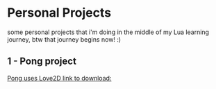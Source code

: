 # Personal Projects

some personal projects that i'm doing in the middle of my Lua learning journey, btw that journey begins now! :)

## 1 - Pong project

[Pong uses Love2D link to download:](https://love2d.org)
